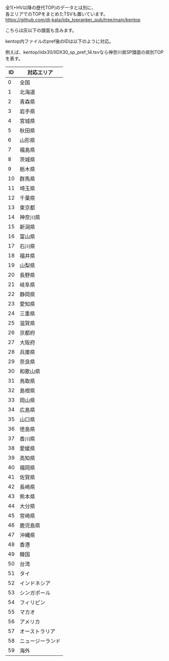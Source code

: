 全1(+HV以降の歴代TOP)のデータとは別に、  
各エリアでのTOPをまとめたTSVも置いています。  
https://github.com/dj-kata/iidx_topranker_pub/tree/main/kentop

こちらは灰以下の譜面も含みます。

kentop内ファイルのpref後のIDは以下のように対応。

例えば、kentop/iidx30/IIDX30_sp_pref_14.tsvなら神奈川県SP譜面の県別TOPを表す。

|ID|対応エリア|
|---|---|
| 0|全国|
| 1|北海道|
| 2|青森県|
| 3|岩手県|
| 4|宮城県|
| 5|秋田県|
| 6|山形県|
| 7|福島県|
| 8|茨城県|
| 9|栃木県|
|10|群馬県|
|11|埼玉県|
|12|千葉県|
|13|東京都|
|14|神奈川県|
|15|新潟県|
|16|富山県|
|17|石川県|
|18|福井県|
|19|山梨県|
|20|長野県|
|21|岐阜県|
|22|静岡県|
|23|愛知県|
|24|三重県|
|25|滋賀県|
|26|京都府|
|27|大阪府|
|28|兵庫県|
|29|奈良県|
|30|和歌山県|
|31|鳥取県|
|32|島根県|
|33|岡山県|
|34|広島県|
|35|山口県|
|36|徳島県|
|37|香川県|
|38|愛媛県|
|39|高知県|
|40|福岡県|
|41|佐賀県|
|42|長崎県|
|43|熊本県|
|44|大分県|
|45|宮崎県|
|46|鹿児島県|
|47|沖縄県|
|48|香港|
|49|韓国|
|50|台湾|
|51|タイ|
|52|インドネシア|
|53|シンガポール|
|54|フィリピン|
|55|マカオ|
|56|アメリカ|
|57|オーストラリア|
|58|ニュージーランド|
|59|海外||